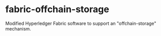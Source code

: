 # fabric-offchain-storage
Modified Hyperledger Fabric software to support an "offchain-storage" mechanism.
